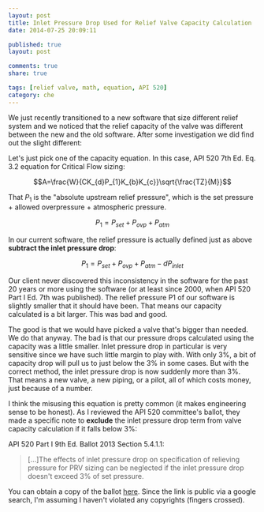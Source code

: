 ```yaml
---
layout: post
title: Inlet Pressure Drop Used for Relief Valve Capacity Calculation
date: 2014-07-25 20:09:11

published: true
layout: post

comments: true
share: true

tags: [relief valve, math, equation, API 520]
category: che
---
```


We just recently transitioned to a new software that size different relief system and we noticed that the relief capacity of the valve was different between the new and the old software. After some investigation we did find out the slight different:

Let's just pick one of the capacity equation. In this case, API 520 7th Ed. Eq. 3.2 equation for Critical Flow sizing:

$$A=\frac{W}{CK_{d}P_{1}K_{b}K_{c}}\sqrt{\frac{TZ}{M}}$$

That $P_1$ is the "absolute upstream relief pressure", which is the set pressure + allowed overpressure + atmospheric pressure. 

$$P_1=P_{set}+P_{ovp}+P_{atm}$$

In our current software, the relief pressure is actually defined just as above **subtract the inlet pressure drop**:

$$P_1=P_{set}+P_{ovp}+P_{atm} - dP_{inlet}$$

Our client never discovered this inconsistency in the software for the past 20 years or more using the software (or at least since 2000, when API 520 Part I Ed. 7th was published). The relief pressure P1 of our software is slightly smaller that it should have been. That means our capacity calculated is a bit larger. This was bad and good. 

The good is that we would have picked a valve that's bigger than needed. We do that anyway. The bad is that our pressure drops calculated using the capacity was a little smaller. Inlet pressure drop in particular is very sensitive since we have such little margin to play with. With only 3%, a bit of capacity drop will pull us to just below the 3% in some cases. But with the correct method, the inlet pressure drop is now suddenly more than 3%. That means a new valve, a new piping, or a pilot, all of which costs money, just because of a number.

I think the misusing this equation is pretty common (it makes engineering sense to be honest). As I reviewed the API 520 committee's ballot, they made a specific note to **exclude** the inlet pressure drop term from valve capacity calculation if it falls below 3%:

API 520 Part I 9th Ed. Ballot 2013 Section 5.4.1.1:

>[...]The effects of inlet pressure drop on specification of relieving pressure for PRV sizing can be neglected if the inlet pressure drop doesn't exceed 3% of set pressure.

You can obtain a copy of the ballot [here][1]. Since the link is public via a google search, I'm assuming I haven't violated any copyrights (fingers crossed). 

[1]: ballots.api.org/cre/scprs/ballots/docs/520Part1/520Part19thBallot2July2013.pdf



